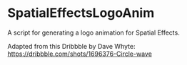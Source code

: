 # SpatialEffectsLogoAnim
A script for generating a logo animation for Spatial Effects.

Adapted from this Dribbble by Dave Whyte: https://dribbble.com/shots/1696376-Circle-wave
